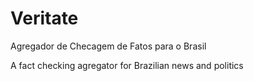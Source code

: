 # Veritate

Agregador de Checagem de Fatos para o Brasil

A fact checking agregator for Brazilian news and politics
